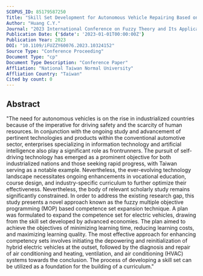```yaml
---
SCOPUS_ID: 85179587250
Title: "Skill Set Development for Autonomous Vehicle Repairing Based on the Fuzzy MOP Based Competence Set Expansions"
Author: "Huang C.Y."
Journal: "2023 International Conference on Fuzzy Theory and Its Applications, iFUZZY 2023"
Publication Date: {'$date': '2023-01-01T00:00:00Z'}
Publication Year: 2023
DOI: "10.1109/iFUZZY60076.2023.10324152"
Source Type: "Conference Proceeding"
Document Type: "cp"
Document Type Description: "Conference Paper"
Affliation: "National Taiwan Normal University"
Affliation Country: "Taiwan"
Cited by count: 0
---
```


## Abstract
"The need for autonomous vehicles is on the rise in industrialized countries because of the imperative for driving safety and the scarcity of human resources. In conjunction with the ongoing study and advancement of pertinent technologies and products within the conventional automotive sector, enterprises specializing in information technology and artificial intelligence also play a significant role as frontrunners. The pursuit of self-driving technology has emerged as a prominent objective for both industrialized nations and those seeking rapid progress, with Taiwan serving as a notable example. Nevertheless, the ever-evolving technology landscape necessitates ongoing enhancements in vocational education, course design, and industry-specific curriculum to further optimize their effectiveness. Nevertheless, the body of relevant scholarly study remains significantly constrained. In order to address the existing research gap, this study presents a novel approach known as the fuzzy multiple objective programming (MOP) based competence set expansion technique. A plan was formulated to expand the competence set for electric vehicles, drawing from the skill set developed by advanced economies. The plan aimed to achieve the objectives of minimizing learning time, reducing learning costs, and maximizing learning quality. The most effective approach for enhancing competency sets involves initiating the depowering and reinitialization of hybrid electric vehicles at the outset, followed by the diagnosis and repair of air conditioning and heating, ventilation, and air conditioning (HVAC) systems towards the conclusion. The process of developing a skill set can be utilized as a foundation for the building of a curriculum."
